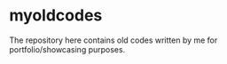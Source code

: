 # myoldcodes
The repository here contains old codes written by me for portfolio/showcasing purposes.
